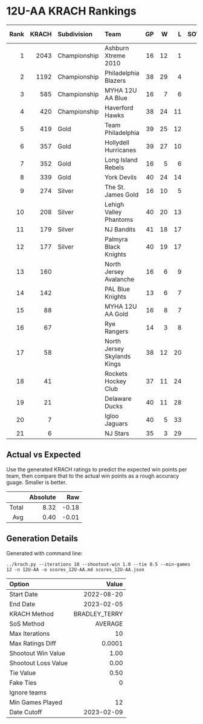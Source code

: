 # 12U-AA KRACH Rankings
Rank|KRACH|Subdivision|Team|GP|W|L|SOW|SOL|T|SoS|Exp Wins|Win Diff
---:|---:|:---|:---|---:|---:|---:|---:|---:|---:|---:|---:|---:
1|2043|Championship|Ashburn Xtreme 2010|16|12|1|2|1|0|541|12.9|-1.1
2|1192|Championship|Philadelphia Blazers|38|29|4|3|2|0|399|30.3|-1.7
3|585|Championship|MYHA 12U AA Blue|16|7|6|3|0|0|501|9.7|-0.3
4|420|Championship|Haverford Hawks|38|24|11|0|3|0|406|23.6|-0.4
5|419|Gold|Team Philadelphia|39|25|12|1|1|0|353|25.6|-0.4
6|357|Gold|Hollydell Hurricanes|39|27|10|0|1|1|236|27.6|0.1
7|352|Gold|Long Island Rebels|16|5|6|3|2|0|577|7.8|-0.2
8|339|Gold|York Devils|40|24|14|0|2|0|411|23.8|-0.2
9|274|Silver|The St. James Gold|16|10|5|0|1|0|262|10.0|0.0
10|208|Silver|Lehigh Valley Phantoms|40|20|13|2|5|0|307|22.0|0.0
11|179|Silver|NJ Bandits|41|18|17|2|3|1|316|20.7|0.2
12|177|Silver|Palmyra Black Knights|40|19|17|2|2|0|361|21.2|0.2
13|160||North Jersey Avalanche|16|6|9|1|0|0|341|7.0|0.0
14|142||PAL Blue Knights|13|6|7|0|0|0|409|6.0|0.0
15|88||MYHA 12U AA Gold|16|8|7|1|0|0|121|9.5|0.5
16|67||Rye Rangers|14|3|8|2|1|0|263|5.1|0.1
17|58||North Jersey Skylands Kings|38|12|20|3|3|0|211|15.6|0.6
18|41||Rockets Hockey Club|37|11|24|2|0|0|211|13.7|0.7
19|21||Delaware Ducks|40|11|28|0|1|0|215|11.7|0.7
20|7||Igloo Jaguars|40|5|33|1|1|0|164|6.4|0.4
21|6||NJ Stars|35|3|29|2|1|0|209|5.3|0.3

## Actual vs Expected
Use the generated KRACH ratings to predict the expected win points per team, then compare that to the actual win points as a rough accuracy guage. Smaller is better.

||Absolute|Raw
|---:|---:|---:
|Total|8.32|-0.18
|Avg|0.40|-0.01

## Generation Details

Generated with command line:
```
../krach.py --iterations 10 --shootout-win 1.0 --tie 0.5 --min-games 12 -n 12U-AA -o scores_12U-AA.md scores_12U-AA.json
```

| Option | Value |
| :----- | ----: |
| Start Date | 2022-08-20 |
| End Date | 2023-02-05 |
| KRACH Method | BRADLEY_TERRY |
| SoS Method | AVERAGE |
| Max Iterations | 10 |
| Max Ratings Diff | 0.0001 |
| Shootout Win Value | 1.00 |
| Shootout Loss Value | 0.00 |
| Tie Value | 0.50 |
| Fake Ties | 0 |
| Ignore teams |  |
| Min Games Played | 12 |
| Date Cutoff | 2023-02-09 |

